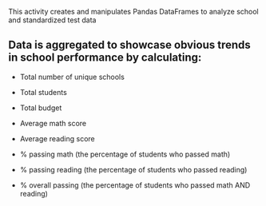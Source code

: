 This activity creates and manipulates Pandas DataFrames to analyze school and standardized test data

Data is aggregated to showcase obvious trends in school performance by calculating:
-

- Total number of unique schools
  
- Total students

- Total budget

- Average math score

- Average reading score

- % passing math (the percentage of students who passed math)

- % passing reading (the percentage of students who passed reading)

- % overall passing (the percentage of students who passed math AND reading)
